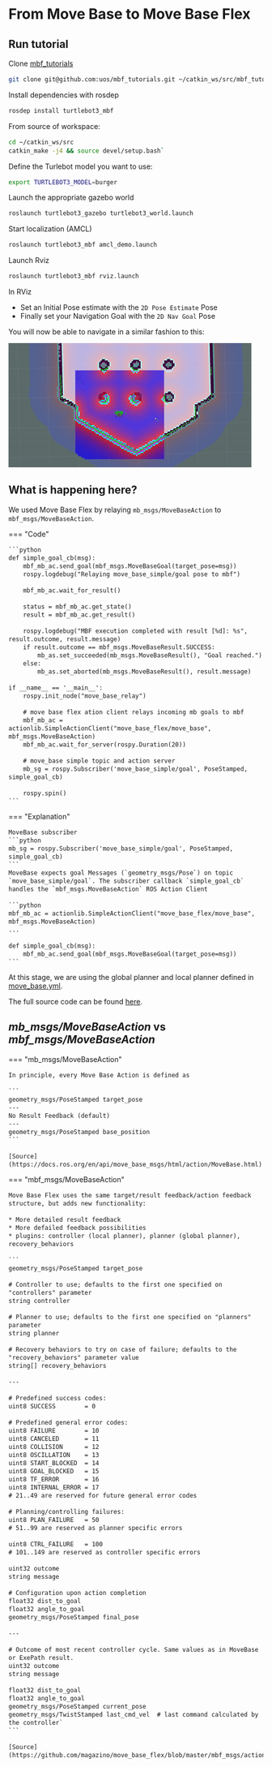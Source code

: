 # From Move Base to Move Base Flex
## Run tutorial

Clone [mbf_tutorials](https://github.com/uos/mbf_tutorials) 
```bash
git clone git@github.com:uos/mbf_tutorials.git ~/catkin_ws/src/mbf_tutorials
```
Install dependencies with rosdep
```bash
rosdep install turtlebot3_mbf
```
From source of workspace: 
```bash
cd ~/catkin_ws/src
catkin_make -j4 && source devel/setup.bash`
```
Define the Turlebot model you want to use:
```bash
export TURTLEBOT3_MODEL=burger
```
Launch the appropriate gazebo world
```bash
roslaunch turtlebot3_gazebo turtlebot3_world.launch
```
Start localization (AMCL)
```bash
roslaunch turtlebot3_mbf amcl_demo.launch
```

Launch Rviz
```bash
roslaunch turtlebot3_mbf rviz.launch
```

In RViz

* Set an Initial Pose estimate with the `2D Pose Estimate` Pose
* Finally set your Navigation Goal with the `2D Nav Goal` Pose

You will now be able to navigate in a similar fashion to this:

![](../../img/demo.gif)


## What is happening here? 

We used Move Base Flex by relaying `mb_msgs/MoveBaseAction` to `mbf_msgs/MoveBaseAction`. 

=== "Code"

    ```python
    def simple_goal_cb(msg):
        mbf_mb_ac.send_goal(mbf_msgs.MoveBaseGoal(target_pose=msg))
        rospy.logdebug("Relaying move_base_simple/goal pose to mbf")

        mbf_mb_ac.wait_for_result()

        status = mbf_mb_ac.get_state()
        result = mbf_mb_ac.get_result()

        rospy.logdebug("MBF execution completed with result [%d]: %s", result.outcome, result.message)
        if result.outcome == mbf_msgs.MoveBaseResult.SUCCESS:
            mb_as.set_succeeded(mb_msgs.MoveBaseResult(), "Goal reached.")
        else:
            mb_as.set_aborted(mb_msgs.MoveBaseResult(), result.message)

    if __name__ == '__main__':
        rospy.init_node("move_base_relay")

        # move base flex ation client relays incoming mb goals to mbf
        mbf_mb_ac = actionlib.SimpleActionClient("move_base_flex/move_base", mbf_msgs.MoveBaseAction)
        mbf_mb_ac.wait_for_server(rospy.Duration(20))

        # move_base simple topic and action server
        mb_sg = rospy.Subscriber('move_base_simple/goal', PoseStamped, simple_goal_cb)

        rospy.spin()
    ```

=== "Explanation"
    

    MoveBase subscriber
    ```python
    mb_sg = rospy.Subscriber('move_base_simple/goal', PoseStamped, simple_goal_cb)
    ```
    MoveBase expects goal Messages (`geometry_msgs/Pose`) on topic `move_base_simple/goal`. The subscriber callback `simple_goal_cb` handles the `mbf_msgs.MoveBaseAction` ROS Action Client

    ```python
    mbf_mb_ac = actionlib.SimpleActionClient("move_base_flex/move_base", mbf_msgs.MoveBaseAction)
    ...

    def simple_goal_cb(msg):
        mbf_mb_ac.send_goal(mbf_msgs.MoveBaseGoal(target_pose=msg))
    ```

At this stage, we are using the global planner and local planner defined in [move_base.yml](https://github.com/uos/mbf_tutorials/blob/master/beginner/param/move_base.yaml).

The full source code can be found [here](https://github.com/uos/mbf_tutorials/tree/master/beginner).

## *mb_msgs/MoveBaseAction* vs *mbf_msgs/MoveBaseAction*

=== "mb_msgs/MoveBaseAction"

    In principle, every Move Base Action is defined as

    ```
    geometry_msgs/PoseStamped target_pose
    ---
    No Result Feedback (default)
    ---
    geometry_msgs/PoseStamped base_position
    ```

    [Source](https://docs.ros.org/en/api/move_base_msgs/html/action/MoveBase.html)

=== "mbf_msgs/MoveBaseAction"

    Move Base Flex uses the same target/result feedback/action feedback structure, but adds new functionality:
    
    * More detailed result feedback
    * More defailed feedback possibilities
    * plugins: controller (local planner), planner (global planner), recovery_behaviors 

    ```
    geometry_msgs/PoseStamped target_pose

    # Controller to use; defaults to the first one specified on "controllers" parameter
    string controller

    # Planner to use; defaults to the first one specified on "planners" parameter
    string planner

    # Recovery behaviors to try on case of failure; defaults to the "recovery_behaviors" parameter value
    string[] recovery_behaviors

    ---

    # Predefined success codes:
    uint8 SUCCESS        = 0

    # Predefined general error codes:
    uint8 FAILURE        = 10
    uint8 CANCELED       = 11
    uint8 COLLISION      = 12
    uint8 OSCILLATION    = 13
    uint8 START_BLOCKED  = 14
    uint8 GOAL_BLOCKED   = 15
    uint8 TF_ERROR       = 16
    uint8 INTERNAL_ERROR = 17
    # 21..49 are reserved for future general error codes

    # Planning/controlling failures:
    uint8 PLAN_FAILURE   = 50
    # 51..99 are reserved as planner specific errors

    uint8 CTRL_FAILURE   = 100
    # 101..149 are reserved as controller specific errors

    uint32 outcome
    string message

    # Configuration upon action completion
    float32 dist_to_goal
    float32 angle_to_goal
    geometry_msgs/PoseStamped final_pose

    ---

    # Outcome of most recent controller cycle. Same values as in MoveBase or ExePath result.
    uint32 outcome
    string message

    float32 dist_to_goal
    float32 angle_to_goal
    geometry_msgs/PoseStamped current_pose
    geometry_msgs/TwistStamped last_cmd_vel  # last command calculated by the controller`
    ```

    [Source](https://github.com/magazino/move_base_flex/blob/master/mbf_msgs/action/MoveBase.action)